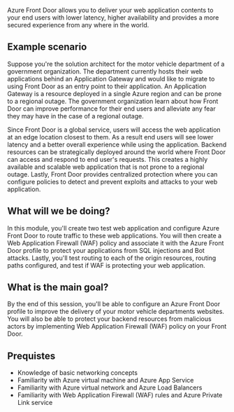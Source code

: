 Azure Front Door allows you to deliver your web application contents to your end users with lower latency, higher availability and provides a more secured experience from any where in the world.

## Example scenario

Suppose you're the solution architect for the motor vehicle department of a government organization. The department currently hosts their web applications behind an Application Gateway and would like to migrate to using Front Door as an entry point to their application. An Application Gateway is a resource deployed in a single Azure region and can be prone to a regional outage. The government organization learn about how Front Door can improve performance for their end users and alleviate any fear they may have in the case of a regional outage.

Since Front Door is a global service, users will access the web application at an edge location closest to them.  As a result end users will see lower latency and a better overall experience while using the application. Backend resources can be strategically deployed around the world where Front Door can access and respond to end user's requests. This creates a highly available and scalable web application that is not prone to a regional outage. Lastly, Front Door provides centralized protection where you can configure policies to detect and prevent exploits and attacks to your web application.

## What will we be doing?

In this module, you'll create two test web application and configure Azure Front Door to route traffic to these web applications. You will then create a Web Application Firewall (WAF) policy and associate it with the Azure Front Door profile to protect your applications from SQL injections and Bot attacks. Lastly, you'll test routing to each of the origin resources, routing paths configured, and test if WAF is protecting your web application.

## What is the main goal?

By the end of this session, you'll be able to configure an Azure Front Door profile to improve the delivery of your motor vehicle departments websites. You will also be able to protect your backend resources from malicious actors by implementing Web Application Firewall (WAF) policy on your Front Door.

## Prequistes

* Knowledge of basic networking concepts
* Familiarity with Azure virtual machine and Azure App Service
* Familiarity with Azure virtual network and Azure Load Balancers
* Familiarity with Web Application Firewall (WAF) rules and Azure Private Link service
